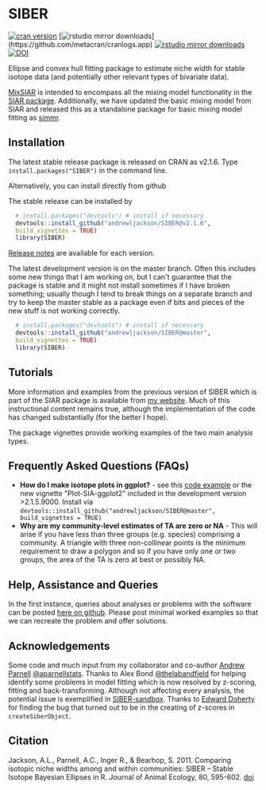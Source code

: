 SIBER
=====

[![cran version](http://www.r-pkg.org/badges/version/SIBER)](http://cran.rstudio.com/web/packages/SIBER) 
[![rstudio mirror downloads](http://cranlogs.r-pkg.org/badges/SIBER?)](https://github.com/metacran/cranlogs.app)
[![rstudio mirror downloads](http://cranlogs.r-pkg.org/badges/grand-total/SIBER?color=82b4e8)](https://github.com/metacran/cranlogs.app)
[![DOI](https://zenodo.org/badge/27975343.svg)](https://zenodo.org/badge/latestdoi/27975343)

Ellipse and convex hull fitting package to estimate niche width for stable isotope data (and potentially other relevant types of bivariate data).

[MixSIAR](https://github.com/brianstock/MixSIAR) is intended to encompass all the mixing model functionality in the [SIAR package](http://www.tcd.ie/Zoology/research/groups/jackson/projects/siar.php). Additionally, we have updated the basic mixing model from SIAR and released this as a standalone package for basic mixing model fitting as [simmr](https://cran.r-project.org/web/packages/simmr/). 


## Installation
The latest stable release package is released on CRAN as v2.1.6. Type `install.packages("SIBER")` in the command line.

Alternatively, you can install directly from github

The stable release can be installed by
  ```R
    # install.packages("devtools") # install if necessary
    devtools::install_github("andrewljackson/SIBER@v2.1.6", 
    build_vignettes = TRUE)
    library(SIBER)
  ```
[Release notes](NEWS.md) are available for each version.

The latest development version is on the master branch. Often this includes some new things that I am working on, but I can't guarantee that the package is stable and it might not install sometimes if I have broken something; usually though I tend to break things on a separate branch and try to keep the master stable as a package even if bits and pieces of the new stuff is not working correctly.

  ```R
    # install.packages("devtools") # install if necessary
    devtools::install_github("andrewljackson/SIBER@master",
    build_vignettes = TRUE)
    library(SIBER)
  ```


## Tutorials
More information and examples from the previous version of SIBER which is part of the SIAR package is available from [my website](http://www.tcd.ie/Zoology/research/groups/jackson/projects/Rpodcasts.php#siber). Much of this instructional content remains true, although the implementation of the code has changed substantially (for the better I hope).

The package vignettes provide working examples of the two main analysis types.

## Frequently Asked Questions (FAQs)
* __How do I make isotope plots in ggplot?__ - see this [code example](https://github.com/andrewcparnell/simms_course/blob/master/aj-content/practicals/day-1-pm1/first-scatterplot.Rmd) or the new vignette "Plot-SIA-ggplot2" included in the development version >2.1.5.9000. Install via `devtools::install_github("andrewljackson/SIBER@master",
  build_vignettes = TRUE)`
* __Why are my community-level estimates of TA are zero or NA__ - This will arise if you have less than three groups (e.g. species) comprising a community. A triangle with three non-collinear points is the minimum requirement to draw a polygon and so if you have only one or two groups, the area of the TA is zero at best or possibly NA.

## Help, Assistance and Queries
In the first instance, queries about analyses or problems with the software can be posted [here on github](https://github.com/AndrewLJackson/SIBER/issues). Please post minimal worked examples so that we can recreate the problem and offer solutions.

## Acknowledgements
Some code and much input from my collaborator and co-author [Andrew Parnell](http://mathsci.ucd.ie/people/parnell_a) [@aparnellstats](https://twitter.com/aparnellstats). Thanks to Alex Bond [@thelabandfield](https://twitter.com/thelabandfield) for helping identify some problems in model fitting which is now resolved by z-scoring, fitting and back-transforming. Although not affecting every analysis, the potential issue is exemplified in [SIBER-sandbox]( https://github.com/AndrewLJackson/SIBER-sandbox). Thanks to [Edward Doherty](https://github.com/Edward-Doherty) for finding the bug that turned out to be in the creating of z-scores in `createSiberObject`.

## Citation
Jackson, A.L., Parnell, A.C., Inger R., & Bearhop, S. 2011. Comparing isotopic niche widths among and within communities: SIBER – Stable Isotope Bayesian Ellipses in R. Journal of Animal Ecology, 80, 595-602. [doi](https://doi.org/10.1111/j.1365-2656.2011.01806.x)
